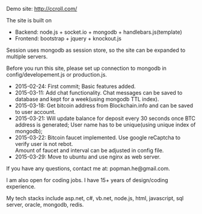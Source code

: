 Demo site: http://ccroll.com/

The site is built on 
<ul>
<li>Backend: node.js + socket.io + mongodb + handlebars.js(template)</li>
<li>Frontend: bootstrap + jquery + knockout.js</li>
</ul>
<p>Session uses mongodb as session store, so the site can be expanded to multiple servers.</p>

<p>Before you run this site, please set up connection to mongodb in config/developement.js or production.js.</p>

<ul>
<li>2015-02-24:  First commit; Basic features added.</li>
<li>2015-03-11:  Add chat functionality. Chat messages can be saved to database and kept for a week(using mongodb TTL index).</li>
<li>2015-03-18:  Get bitcoin address from Blockchain.info and can be saved to user account.</li>
<li>2015-03-21:  Will update balance for deposit every 30 seconds once BTC address is generated; 
				 User name has to be unique(using unique index of mongodb);
<li>2015-03-22:  Bitcoin faucet implemented. Use google reCaptcha to verify user is not rebot. <br />
	             Amount of faucet and interval can be adjusted in config file.</li>
<li>2015-03-29:  Move to ubuntu and use nginx as web server.</li>
</ul>

<p>If you have any questions, contact me at: popman.he@gmail.com.</p>

<p>I am also open for coding jobs. I have 15+ years of design/coding experience. </p>

<p>My tech stacks include asp.net, c#, vb.net, node.js,  html, javascript, sql server, oracle, mongodb, redis. </p>
